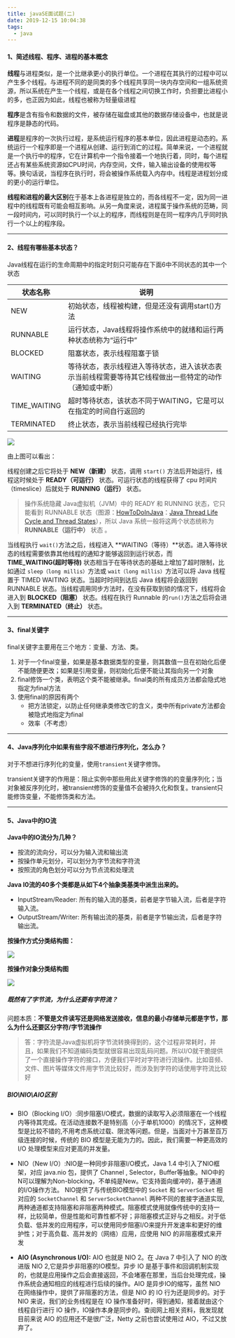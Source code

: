 ```yaml
---
title: javaSE面试题(二)
date: 2019-12-15 10:04:38
tags: 
  - java
---
```


#### 1、简述线程、程序、进程的基本概念

**线程**与进程类似，是一个比继承更小的执行单位。一个进程在其执行的过程中可以产生多个线程。与进程不同的是同类的多个线程共享同一块内存空间和一组系统资源，所以系统在产生一个线程，或是在各个线程之间切换工作时，负担要比进程小的多，也正因为如此，线程也被称为轻量级进程

**程序**是含有指令和数据的文件，被存储在磁盘或其他的数据存储设备中，也就是说程序是静态的代码。

**进程**是程序的一次执行过程，是系统运行程序的基本单位，因此进程是动态的。系统运行一个程序即是一个进程从创建、运行到消亡的过程。简单来说，一个进程就是一个执行中的程序，它在计算机中一个指令接着一个地执行着，同时，每个进程还占有某些系统资源如CPU时间，内存空间，文件，输入输出设备的使用权等等。换句话说，当程序在执行时，将会被操作系统载入内存中。线程是进程划分成的更小的运行单位。

**线程和进程的最大区别**在于基本上各进程是独立的，而各线程不一定，因为同一进程中的线程既有可能会相互影响。从另一角度来说，进程属于操作系统的范畴，同一段时间内，可以同时执行一个以上的程序，而线程则是在同一程序内几乎同时执行一个以上的程序段。

---

#### 2、线程有哪些基本状态？

Java线程在运行的生命周期中的指定时刻只可能存在下面6中不同状态的其中一个状态

| 状态名称     | 说明                                                         |
| ------------ | ------------------------------------------------------------ |
| NEW          | 初始状态，线程被构建，但是还没有调用start()方法              |
| RUNNABLE     | 运行状态，Java线程将操作系统中的就绪和运行两种状态统称为“运行中” |
| BLOCKED      | 阻塞状态，表示线程阻塞于锁                                   |
| WAITING      | 等待状态，表示线程进入等待状态，进入该状态表示当前线程需要等待其它线程做出一些特定的动作（通知或中断） |
| TIME_WAITING | 超时等待状态，该状态不同于WAITING，它是可以在指定的时间自行返回的 |
| TERMINATED   | 终止状态，表示当前线程已经执行完毕                           |

![](https://s2.ax1x.com/2019/12/15/QW4MTg.png)

由上图可以看出：

线程创建之后它将处于 **NEW（新建）** 状态，调用 `start()` 方法后开始运行，线程这时候处于 **READY（可运行）** 状态。可运行状态的线程获得了 cpu 时间片（timeslice）后就处于 **RUNNING（运行）** 状态。

> 操作系统隐藏 Java虚拟机（JVM）中的 READY 和 RUNNING 状态，它只能看到 RUNNABLE 状态（图源：[HowToDoInJava](https://howtodoinjava.com/)：[Java Thread Life Cycle and Thread States](https://howtodoinjava.com/java/multi-threading/java-thread-life-cycle-and-thread-states/)），所以 Java 系统一般将这两个状态统称为 **RUNNABLE（运行中）** 状态 。

当线程执行 `wait()`方法之后，线程进入 **WAITING（等待）**状态。进入等待状态的线程需要依靠其他线程的通知才能够返回到运行状态，而 **TIME_WAITING(超时等待)** 状态相当于在等待状态的基础上增加了超时限制，比如通过 `sleep（long millis）`方法或 `wait（long millis）`方法可以将 Java 线程置于 TIMED WAITING 状态。当超时时间到达后 Java 线程将会返回到 RUNNABLE 状态。当线程调用同步方法时，在没有获取到锁的情况下，线程将会进入到 **BLOCKED（阻塞）** 状态。线程在执行 Runnable 的`run()`方法之后将会进入到 **TERMINATED（终止）** 状态。

---

#### 3、final关键字

final关键字主要用在三个地方：变量、方法、类。

1. 对于一个final变量，如果是基本数据类型的变量，则其数值一旦在初始化后便不能随便更改；如果是引用变量，则初始化后便不能让其指向另一个对象
2. final修饰一个类，表明这个类不能被继承。final类的所有成员方法都会隐式地指定为final方法
3. 使用final的原因有两个
   * 把方法锁定，以防止任何继承类修改它的含义，类中所有private方法都会被隐式地指定为final
   * 效率（不考虑）

---

#### 4、Java序列化中如果有些字段不想进行序列化，怎么办？

对于不想进行序列化的变量，使用`transient`关键字修饰。

transient关键字的作用是：阻止实例中那些用此关键字修饰的的变量序列化；当对象被反序列化时，被transient修饰的变量值不会被持久化和恢复。transient只能修饰变量，不能修饰类和方法。

---

#### 5、Java中的IO流

**Java中的IO流分为几种？**

* 按流的流向分，可以分为输入流和输出流
* 按操作单元划分，可以划分为字节流和字符流
* 按照流的角色划分可以分为节点流和处理流

**Java I0流的40多个类都是从如下4个抽象类基类中派生出来的。**

- InputStream/Reader: 所有的输入流的基类，前者是字节输入流，后者是字符输入流。
- OutputStream/Writer: 所有输出流的基类，前者是字节输出流，后者是字符输出流。



**按操作方式分类结构图：**

![](https://s2.ax1x.com/2019/12/15/QW5n3R.jpg)



**按操作对象分类结构图**

![](https://s2.ax1x.com/2019/12/15/QW5J4H.jpg)

##### **既然有了字节流，为什么还要有字符流？**

问题本质：**不管是文件读写还是网络发送接收，信息的最小存储单元都是字节，那么为什么还要区分字符/字节流操作**

> 答：字符流是Java虚拟机将字节流转换得到的，这个过程非常耗时，并且，如果我们不知道编码类型就很容易出现乱码问题。所以I/O就干脆提供了一个直接操作字符的接口，方便我们平时对字符进行流操作。比如音频、文件、图片等媒体文件用字节流比较好，而涉及到字符的话使用字符流比较好



##### BIO\NIO\AIO区别

* BIO（Blocking I/O）:同步阻塞I/O模式，数据的读取写入必须阻塞在一个线程内等待其完成。在活动连接数不是特别高（小于单机1000）的情况下，这种模型是比较不错的,不用考虑系统过载、限流等问题。但是，当面对十万甚至百万级连接的时候，传统的 BIO 模型是无能为力的。因此，我们需要一种更高效的 I/O 处理模型来应对更高的并发量。
* NIO（New I/O）:NIO是一种同步非阻塞I/O模式，Java 1.4 中引入了NIO框架，对应 java.nio 包，提供了 Channel , Selector，Buffer等抽象。NIO中的N可以理解为Non-blocking，不单纯是New。它支持面向缓冲的，基于通道的I/O操作方法。 NIO提供了与传统BIO模型中的 `Socket` 和 `ServerSocket` 相对应的 `SocketChannel` 和 `ServerSocketChannel` 两种不同的套接字通道实现,两种通道都支持阻塞和非阻塞两种模式。阻塞模式使用就像传统中的支持一样，比较简单，但是性能和可靠性都不好；非阻塞模式正好与之相反。对于低负载、低并发的应用程序，可以使用同步阻塞I/O来提升开发速率和更好的维护性；对于高负载、高并发的（网络）应用，应使用 NIO 的非阻塞模式来开发

* **AIO (Asynchronous I/O):** AIO 也就是 NIO 2。在 Java 7 中引入了 NIO 的改进版 NIO 2,它是异步非阻塞的IO模型。异步 IO 是基于事件和回调机制实现的，也就是应用操作之后会直接返回，不会堵塞在那里，当后台处理完成，操作系统会通知相应的线程进行后续的操作。AIO 是异步IO的缩写，虽然 NIO 在网络操作中，提供了非阻塞的方法，但是 NIO 的 IO 行为还是同步的。对于 NIO 来说，我们的业务线程是在 IO 操作准备好时，得到通知，接着就由这个线程自行进行 IO 操作，IO操作本身是同步的。查阅网上相关资料，我发现就目前来说 AIO 的应用还不是很广泛，Netty 之前也尝试使用过 AIO，不过又放弃了。
